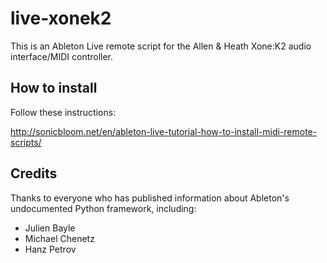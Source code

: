 # live-xonek2

This is an Ableton Live remote script for the Allen &amp; Heath Xone:K2 audio interface/MIDI controller.

## How to install

Follow these instructions:

http://sonicbloom.net/en/ableton-live-tutorial-how-to-install-midi-remote-scripts/

## Credits

Thanks to everyone who has published information about Ableton's undocumented Python framework, including:

- Julien Bayle
- Michael Chenetz
- Hanz Petrov
